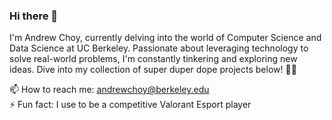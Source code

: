 ### Hi there 👋

I'm Andrew Choy, currently delving into the world of Computer Science and Data Science at UC Berkeley. Passionate about leveraging technology to solve real-world problems, I'm constantly tinkering and exploring new ideas. Dive into my collection of super duper dope projects below! 🚀✨

📫 How to reach me: andrewchoy@berkeley.edu <br>
⚡ Fun fact: I use to be a competitive Valorant Esport player 

<!--
**AndrewChoyCS/AndrewChoyCS** is a ✨ _special_ ✨ repository because its `README.md` (this file) appears on your GitHub profile.

Here are some ideas to get you started:

- 🔭 I’m currently working on ...
- 🌱 I’m currently learning ...
- 👯 I’m looking to collaborate on ...
- 🤔 I’m looking for help with ...
- 💬 Ask me about ...
- 📫 How to reach me: ...
- 😄 Pronouns: ...
- ⚡ Fun fact: ...
-->
